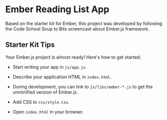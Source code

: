 Ember Reading List App
======================

Based on the starter kit for Ember, this project was developed by following the Code School Soup to Bits screencast about Ember.js framework.


Starter Kit Tips
----------------

Your Ember.js project is almost ready! Here's how to get started:

- Start writing your app in `js/app.js`.

- Describe your application HTML in `index.html`.

- During development, you can link to `js/libs/ember-*.js` to get the
  unminified version of Ember.js.

- Add CSS to `css/style.css`.

- Open `index.html` in your browser.